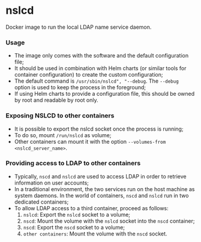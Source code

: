 # nslcd

Docker image to run the local LDAP name service daemon.

### Usage
- The image only comes with the software and the default configuration file;
- It should be used in combination with Helm charts (or similar tools for container configuration) to create the custom configuration;
- The default command is `/usr/sbin/nslcd", "--debug`. The `--debug` option is used to keep the process in the foreground;
- If using Helm charts to provide a configuration file, this should be owned by root and readable by root only.

### Exposing NSLCD to other containers
- It is possible to export the nslcd socket once the process is running;
- To do so, mount `/run/nslcd` as volume;
- Other containers can mount it with the option `--volumes-from <nslcd_server_name>`.

### Providing access to LDAP to other containers
- Typically, `nscd` and `nslcd` are used to access LDAP in order to retrieve information on user accounts;
- In a traditional environment, the two services run on the host machine as system daemons. In the world of containers, `nscd` and `nslcd` run in two dedicated containers;
- To allow LDAP access to a third container, proceed as follows:
  1. `nslcd`: Export the `nslcd` socket to a volume;
  2. `nscd`: Mount the volume with the `nslcd` socket into the `nscd` container;
  3. `nscd`: Export the `nscd` socket to a volume;
  4. `other containers`: Mount the volume with the `nscd` socket.
